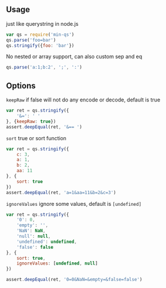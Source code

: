 Usage
---

just like querystring in node.js

```js
var qs = require('min-qs')
qs.parse('foo=bar')
qs.stringify({foo: 'bar'})
```

No nested or array support, can also custom sep and eq

```js
qs.parse('a:1;b:2', ';', ':')
```

Options
---

`keepRaw` if false will not do any encode or decode, default is true

```js
var ret = qs.stringify({
	'&=': ' '
}, {keepRaw: true})
assert.deepEqual(ret, '&== ')
```

`sort` true or sort function

```js
var ret = qs.stringify({
	c: 3,
	a: 1,
	b: 2,
	aa: 11
}, {
	sort: true
})
assert.deepEqual(ret, 'a=1&aa=11&b=2&c=3')
```

`ignoreValues` ignore some values, default is `[undefined]`

```js
var ret = qs.stringify({
	'0': 0,
	'empty': '',
	'NaN': NaN,
	'null': null,
	'undefined': undefined,
	'false': false
}, {
	sort: true,
	ignoreValues: [undefined, null]
})

assert.deepEqual(ret, '0=0&NaN=&empty=&false=false')
```

